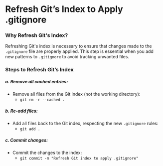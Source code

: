 # Refresh Git’s Index to Apply .gitignore

### Why Refresh Git's Index?

Refreshing Git's index is necessary to ensure that changes made to the `.gitignore` file are properly applied. This step is essential when you add new patterns to `.gitignore` to avoid tracking unwanted files.

### Steps to Refresh Git’s Index

##### a. Remove all cached entries:
- Remove all files from the Git index (not the working directory):
  - `git rm -r --cached .`

##### b. Re-add files:
- Add all files back to the Git index, respecting the new `.gitignore` rules:
  - `git add .`

##### c. Commit changes:
- Commit the changes to the index:
  - `git commit -m "Refresh Git index to apply .gitignore"`
